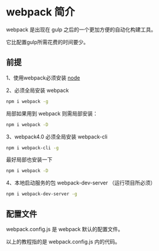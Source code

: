 # webpack 简介

webpack 是出现在 gulp 之后的一个更加方便的自动化构建工具。

它比配置gulp所需花费的时间要少。

## 前提
1、使用webpack必须安装 [node](https://nodejs.org/en/)

2、必须全局安装 webpack

```bash
npm i webpack -g
```

局部如果用到 webpack 则需局部安装：

```bash
npm i webpack -D
```

3、webpack4.0 必须全局安装 webpack-cli

```bash
npm i webpack-cli -g
```

最好局部也安装一下

```bash
npm i webpack -D
```

4、本地启动服务的包 webpack-dev-server （运行项目所必须）

```bash
npm i webpack-dev-server -g
```



## 配置文件

webpack.config.js 是 webpack 默认的配置文件。

以上的教程指的是 webpack.config.js 内的代码。